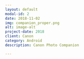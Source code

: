 ```yaml
---
layout: default
modal-id: 2
date: 2018-11-02
img: companion_proper.png
alt: image-alt
project-date: 2018
client: Canon
category: Android
description: Canon Photo Companion

---
```

